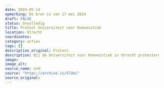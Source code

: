 ```yaml
---
date: 2024-05-14
opmerking: De bron is van 17 mei 2024
draft: FALSE
status: Onvolledig
title: Protest Universiteit voor Humanistiek
location: Utrecht
coordinates: 
category: acties
tags: []
description_original: Protest
description: Bij de Universiteit voor Humanistiek in Utrecht protesteren studenten en docenten voor Gaza. Zij roepen hun universiteit op om zich uit te spreken tegen de genocide.
image: 
image_alt: 
source_name: UvH
source: "https://archive.is/SlOoi"
source_original: 
---
```

